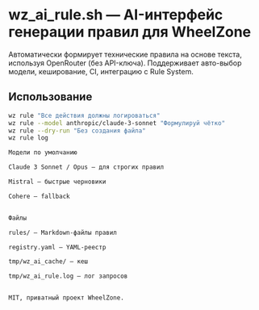 # wz_ai_rule.sh — AI-интерфейс генерации правил для WheelZone

Автоматически формирует технические правила на основе текста, используя OpenRouter (без API-ключа). Поддерживает авто-выбор модели, кеширование, CI, интеграцию с Rule System.

## Использование

```bash
wz rule "Все действия должны логироваться"
wz rule --model anthropic/claude-3-sonnet "Формулируй чётко"
wz rule --dry-run "Без создания файла"
wz rule log

Модели по умолчанию

Claude 3 Sonnet / Opus — для строгих правил

Mistral — быстрые черновики

Cohere — fallback


Файлы

rules/ — Markdown-файлы правил

registry.yaml — YAML-реестр

tmp/wz_ai_cache/ — кеш

tmp/wz_ai_rule.log — лог запросов


MIT, приватный проект WheelZone.
